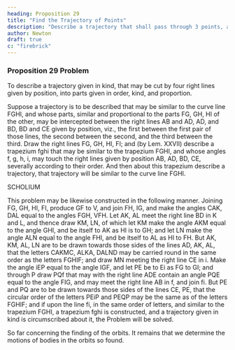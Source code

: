 ```yaml
---
heading: Proposition 29
title: "Find the Trajectory of Points"
description: "Describe a trajectory that shall pass through 3 points, and touch two right lines given by position"
author: Newton
draft: true
c: "firebrick"
---
```



### Proposition 29 Problem


To describe a trajectory given in kind, that may be cut by four right lines given by position, into parts given in order, kind, and proportion.

Suppose a trajectory is to be described that may be similar to the curve line FGHI, and whose parts, similar and proportional to the parts FG, GH, HI of the other, may be intercepted between the right lines AB and AD, AD, and BD, BD and CE given by position, viz., the first between the first pair of those lines, the second between the second, and the third between the third. Draw the right lines FG, GH, HI, FI; and (by Lem. XXVII) describe a trapezium fghi that may be similar to the trapezium FGHI, and whose angles f, g, h, i, may touch the right lines given by position AB, AD, BD, CE, severally according to their order. And then about this trapezium describe a trajectory, that trajectory will be similar to the curve line FGHI.


SCHOLIUM


This problem may be likewise constructed in the following manner. Joining FG, GH, HI, FI, produce GF to V, and join FH, IG, and make the angles CAK, DAL equal to the angles FGH, VFH. Let AK, AL meet the right line BD in K and L, and thence draw KM, LN, of which let KM make the angle AKM equal to the angle GHI, and be itself to AK as HI is to GH; and let LN make the angle ALN equal to the angle FHI, and be itself to AL as HI to FH. But AK, KM, AL, LN are to be drawn towards those sides of the lines AD, AK, AL, that the letters CAKMC, ALKA, DALND may be carried round in the same order as the letters FGHIF; and draw MN meeting the right line CE in i. Make the angle iEP equal to the angle IGF, and let PE be to Ei as FG to GI; and through P draw PQf that may with the right line ADE contain an angle PQE equal to the angle FIG, and may meet the right line AB in f, and join fi. But PE and PQ are to be drawn towards those sides of the lines CE, PE, that the circular order of the letters PEiP and PEQP may be the same as of the letters FGHIF; and if upon the line fi, in the same order of letters, and similar to the trapezium FGHI, a trapezium fghi is constructed, and a trajectory given in kind is circumscribed about it, the Problem will be solved.

So far concerning the finding of the orbits. It remains that we determine the motions of bodies in the orbits so found.

